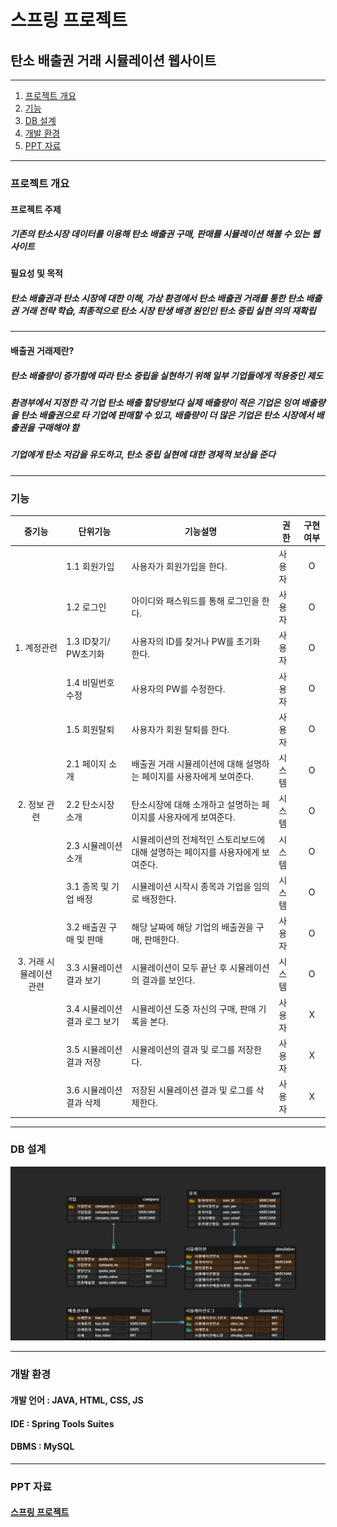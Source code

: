 # 스프링 프로젝트
## 탄소 배출권 거래 시뮬레이션 웹사이트

* * *

1. [프로젝트 개요](#프로젝트-개요)
2. [기능](#기능)
3. [DB 설계](#DB-설계)
4. [개발 환경](#개발-환경)
5. [PPT 자료](#ppt-자료)

* * *

### 프로젝트 개요
#### 프로젝트 주제
##### 기존의 탄소시장 데이터를 이용해 탄소 배출권 구매, 판매를 시뮬레이션 해볼 수 있는 웹사이트
#### 필요성 및 목적
##### 탄소 배출권과 탄소 시장에 대한 이해, 가상 환경에서 탄소 배출권 거래를 통한 탄소 배출권 거래 전략 학습, 최종적으로 탄소 시장 탄생 배경 원인인 탄소 중립 실현 의의 재확립

* * *

#### 배출권 거래제란?
##### 탄소 배출량이 증가함에 따라 탄소 중립을 실현하기 위해 일부 기업들에게 적용중인 제도
##### 환경부에서 지정한 각 기업 탄소 배출 할당량보다 실제 배출량이 적은 기업은 잉여 배출량을 탄소 배출권으로 타 기업에 판매할 수 있고, 배출량이 더 많은 기업은 탄소 시장에서 배출권을 구매해야 함
##### 기업에게 탄소 저감을 유도하고, 탄소 중립 실현에 대한 경제적 보상을 준다

* * *

### 기능
|중기능|단위기능|기능설명|권한|구현여부|
|:---:|---|---|---|:---:|
||1.1 회원가입|사용자가 회원가입을 한다.|사용자|O|
||1.2 로그인|아이디와 패스워드를 통해 로그인을 한다.|사용자|O|
|1. 계정관련|1.3 ID찾기/ PW초기화|사용자의 ID를 찾거나 PW를 초기화 한다.|사용자|O|
||1.4 비밀번호 수정|사용자의 PW를 수정한다.|사용자|O|
||1.5 회원탈퇴|사용자가 회원 탈퇴를 한다.|사용자|O|
||2.1 페이지 소개|배출권 거래 시뮬레이션에 대해 설명하는 페이지를 사용자에게 보여준다.|시스템|O|
|2. 정보 관련|2.2 탄소시장 소개|탄소시장에 대해 소개하고 설명하는 페이지를 사용자에게 보여준다.|시스템|O|
||2.3 시뮬레이션 소개|시뮬레이션의 전체적인 스토리보드에 대해 설명하는 페이지를 사용자에게 보여준다.|시스템|O|
||3.1 종목 및 기업 배정|시뮬레이션 시작시 종목과 기업을 임의로 배정한다.|시스템|O|
||3.2 배출권 구매 및 판매|해당 날짜에 해당 기업의 배출권을 구매, 판매한다.|사용자|O|
|3. 거래 시뮬레이션 관련|3.3 시뮬레이션 결과 보기|시뮬레이션이 모두 끝난 후 시뮬레이션의 결과를 보인다.|시스템|O|
||3.4 시뮬레이션 결과 로그 보기|시뮬레이션 도중 자신의 구매, 판매 기록을 본다.|사용자|X|
||3.5 시뮬레이션 결과 저장|시뮬레이션의 결과 및 로그를 저장한다.|사용자|X|
||3.6 시뮬레이션 결과 삭제|저장된 시뮬레이션 결과 및 로그를 삭제한다.|사용자|X|

* * *

### DB 설계
![ex_capstone2](./capstone2(2).png)

* * *

### 개발 환경
#### 개발 언어 : JAVA, HTML, CSS, JS
#### IDE : Spring Tools Suites
#### DBMS : MySQL

* * *

### PPT 자료
#### [스프링 프로젝트](https://docs.google.com/presentation/d/184EQ7l2QJPClm4_PyU_Zb6_BQGXaoEryLRbjxmhoxIs/edit#slide=id.p1)
